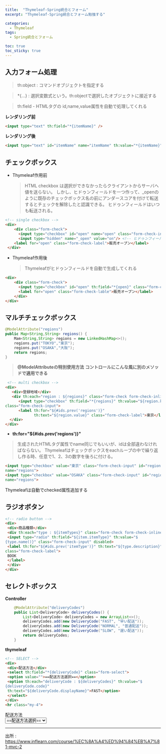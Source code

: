 ```yaml
---
title:  "Thymeleaf-Spring統合とフォーム"
excerpt: "Thymeleaf-Spring統合とフォーム勉強する"

categories:
  - Thymeleaf
tags:
  - Spring統合とフォーム

toc: true
toc_sticky: true
---
```


## 入力フォーム処理
> th:object : コマンドオブジェクトを指定する  

> *{...} : 選択変数式という。th:objectで選択したオブジェクトに接近する  

> th:field
    - HTMLタグの id,name,value属性を自動で処理してくれる  


**レンダリング前**
```html
<input type="text" th:field="*{itemName}" />
```
**レンダリング後**
```html
<input type="text" id="itemName" name="itemName" th:value="*{itemName}" />
```

## チェックボックス
- Thymeleaf作用前
  > HTML checkbox は選択ができなかったらクライアントからサーバへ値を送らない。
    しかし、ヒドゥンフィールドを一つ作って、_openのように既存のチェックボックス名の前にアンダースコアを付けて転送するとチェックを解除したと認識できる。
    ヒドゥンフィールドはいつも転送される。

```html
<!-- single checkbox -->
<div>
    <div class="form-check">
      <input type="checkbox" id="open" name="open" class="form-check-input">
      <input type="hidden" name="_open" value="on"/> <!-- ヒドゥンフィールド追加 -->
    <label for="open" class="form-check-label">販売オープン</label>
 </div>
```

 - Thymeleaf作用後
   > Thymeleafがヒドゥンフィールドを自動で生成してくれる
```html
<div>
    <div class="form-check">
      <input type="checkbox" id="open" th:field="*{open}" class="form-check-inout">
      <label for="open" class="form-check-lable">販売オープン</label>
    </div>
</div>
```

## マルチチェックボックス

```java
@ModelAttribute("regions")
public Map<String,String> regions() {
    Mam<String,String> regions = new LinkedHashMap<>();
    regions.put("TOKYO","東京");
    regions.put("OSAKA","大阪");
    return regions;
}
```
> **@ModelAttributeの特別使用方法**
**コントロールにこんな風に別のメソッドで適用できる**


```html
 <!-- multi checkbox -->
<div>
   <div>登録地域</div>
   <div th:each="region : ${regions}" class="form-check form-check-inline">
      <input type="checkbox" th:field="*{regions}" th:value="${region.key}"
class="form-check-input">
      <label th:for="${#ids.prev('regions')}"
             th:text="${region.value}" class="form-check-label">東京</label>
  </div>
</div>
```
- **th:for="${#ids.prev('regions')}"**
> 生成されたHTMLタグ属性でname同じでもいいが、idは全部違わなければならない。
Thymeleafはチェックボックスをeachループの中で繰り返し作る時、任意で1、2、3の数字を後ろに付ける。

```html
<input type="checkbox" value="東京" class="form-check-input" id="regions1" 
name="regions">
<input type="checkbox" value="OSAKA" class="form-check-input" id="regions2" 
name="regions">
```

Thymeleafは自動でchecked属性追加する


## ラジオボタン

```html
<!-- radio button -->
<div>
 <div>商品種類</div>
 <div th:each="type : ${itemTypes}" class="form-check form-check-inline">
 <input type="radio" th:field="${item.itemType}" th:value="$
{type.name()}" class="form-check-input" disabled>
 <label th:for="${#ids.prev('itemType')}" th:text="${type.description}"
class="form-check-label">
 BOOK
 </label>
 </div>
</div>
```
## セレクトボックス

**Controller**
```java
    @ModelAttribute("deliveryCodes")
    public List<DeliveryCode> deliveryCodes() {
        List<DeliveryCode> deliveryCodes = new ArrayList<>();
        deliveryCodes.add(new DeliveryCode("FAST", "早い配送"));
        deliveryCodes.add(new DeliveryCode("NORMAL", "普通配送"));
        deliveryCodes.add(new DeliveryCode("SLOW", "遅い配送"));
        return deliveryCodes;
    }
```

**thymeleaf**
```html
<!-- SELECT -->
<div>
 <div>配送方法</div>
 <select th:field="*{deliveryCode}" class="form-select">
 <option value="">==配送方法選択==</option>
 <option th:each="deliveryCode : ${deliveryCodes}" th:value="$
{deliveryCode.code}"
 th:text="${deliveryCode.displayName}">FAST</option>
 </select>
</div>
<hr class="my-4">
```
<div>
 <div>配送方法</div>
 <select th:field="*{deliveryCode}" class="form-select">
 <option value="">==配送方法選択==</option>
 <option th:each="deliveryCode : ${deliveryCodes}" th:value="$
{deliveryCode.code}"
 th:text="${deliveryCode.displayName}">FAST</option>
 </select>
</div>
<hr class="my-4">



出所 : https://www.inflearn.com/course/%EC%8A%A4%ED%94%84%EB%A7%81-mvc-2